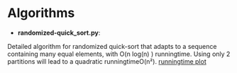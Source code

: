 # Algorithms
- **randomized-quick_sort.py**: 

Detailed algorithm for randomized quick-sort that adapts to a sequence containing many equal elements, with O(n log(n) ) runningtime. Using only 2 partitions will lead to a quadratic runningtimeO(n²). [runningtime plot](https://github.com/ilyasAr/Algorithms/blob/master/quick_sort.png)



